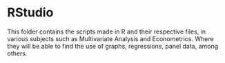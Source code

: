 # RStudio
This folder contains the scripts made in R and their respective files, in various subjects such as Multivariate Analysis and Econometrics. Where they will be able to find the use of graphs, regressions, panel data, among others.

